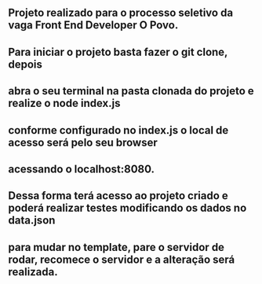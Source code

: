 ## Projeto realizado para o processo seletivo da vaga Front End Developer O Povo.

## Para iniciar o projeto basta fazer o git clone, depois
## abra o seu terminal na pasta clonada do projeto e realize o node index.js
## conforme configurado no index.js o local de acesso será pelo seu browser 
## acessando o localhost:8080.

## Dessa forma terá acesso ao projeto criado e poderá realizar testes modificando os dados no data.json
## para mudar no template, pare o servidor de rodar, recomece o servidor e a alteração será realizada.
